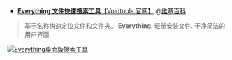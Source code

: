 - [**Everything 文件快速搜索工具**【Voidtools 官网】](https://www.voidtools.com/zh-cn/) @[维基百科](https://zh.wikipedia.org/wiki/Everything_(软件))

> 基于名称快速定位文件和文件夹。 **Everything**. 轻量安装文件. 干净简洁的用户界面.

>> <a href="https://www.voidtools.com/zh-cn/">
 <img src="https://www.voidtools.com/sssmall2.gif" border="0" title="Everything桌面版搜索工具"> </a>
